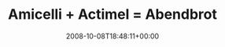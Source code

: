 ---
retweeted: false
source: <a href="http://twitter.com" rel="nofollow">Twitter Web Client</a>
entities:
  hashtags:
  - text: nurnochjunkimkuehlschrank
    indices:
    - '32'
    - '58'
  symbols: []
  user_mentions: []
  urls: []
display_text_range:
- '0'
- '58'
favorite_count: '0'
id_str: '951673043'
truncated: false
retweet_count: '0'
id: '951673043'
created_at: Wed Oct 08 18:48:11 +0000 2008
favorited: false
full_text: 'Amicelli + Actimel = Abendbrot  #nurnochjunkimkuehlschrank'
lang: en
tags:
- nurnochjunkimkuehlschrank
- pesos:twitter
date: '2008-10-08T18:48:11+00:00'
src: https://twitter.com/bascht/status/951673043
original_url: https://twitter.com/bascht/status/951673043
type: twitter_tweet
text: 'Amicelli + Actimel = Abendbrot  #nurnochjunkimkuehlschrank'
title: 'Amicelli + Actimel = Abendbrot '

---